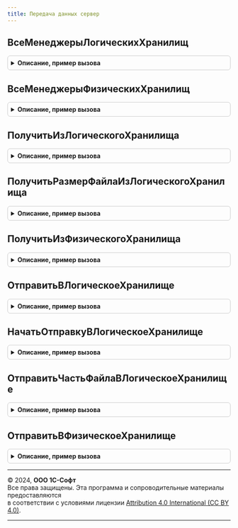 ```yaml
---
title: Передача данных сервер
---
```



## ВсеМенеджерыЛогическихХранилищ
<details style="margin: 1em 0; padding: 0.5em; border: 1px solid #ccc; border-radius: 6px;">

<summary style="font-weight: bold; cursor: pointer;">Описание, пример вызова</summary>

```bsl

// Возвращает менеджеры логических хранилищ.
//
// Возвращаемое значение:
//  ФиксированноеСоответствие из Строка - менеджеры логических хранилищ:
//    * Ключ - Строка - идентификатор логического хранилища;
//    * Значение - ОбщийМодуль - менеджер логического хранилища.
//
Функция ВсеМенеджерыЛогическихХранилищ() Экспорт
```

Пример вызова
```bsl
Результат = ПередачаДанныхСервер.ВсеМенеджерыЛогическихХранилищ() 
```
</details>

## ВсеМенеджерыФизическихХранилищ
<details style="margin: 1em 0; padding: 0.5em; border: 1px solid #ccc; border-radius: 6px;">

<summary style="font-weight: bold; cursor: pointer;">Описание, пример вызова</summary>

```bsl

// Возвращает менеджеры физических хранилищ.
//
// Возвращаемое значение:
//  ФиксированноеСоответствие из Строка - менеджеры физических хранилищ:
//    * Ключ - Строка - идентификатор физического хранилища;
//    * Значение - ОбщийМодуль - менеджер физического хранилища.
//
Функция ВсеМенеджерыФизическихХранилищ() Экспорт
```

Пример вызова
```bsl
Результат = ПередачаДанныхСервер.ВсеМенеджерыФизическихХранилищ() 
```
</details>

## ПолучитьИзЛогическогоХранилища
<details style="margin: 1em 0; padding: 0.5em; border: 1px solid #ccc; border-radius: 6px;">

<summary style="font-weight: bold; cursor: pointer;">Описание, пример вызова</summary>

```bsl

// Получает данные из логического хранилища.
//
// Параметры:
//   ПараметрыДоступа - Структура - поля:
//     * URL - Строка - URL сервиса, обязательно должно присутствовать и быть заполненным;
//     * UserName - Строка - имя пользователя;
//     * Password - Строка - пароль пользователя.
//     * Кэш - Соответствие из Строка - необязательный, пустое соответствие, если указан, может использоваться для кеширования.
//   ИдентификаторХранилища - Строка - идентификатор логического хранилища.
//   Идентификатор - Строка - идентификатор данных в логическом хранилище.
//   Диапазон - Структура -
//     * Начало - Число - первый байт.
//     * Конец - Число - последний байт.
//   ИмяФайла - Строка, Неопределено - Имя файла для записи данных.
//
// Возвращаемое значение:
//  Неопределено, Структура - Получить из логического хранилища:
//   * Имя - Строка - имя файла
//   * ПолноеИмя - Строка - полное имя файла (включающее путь к файлу)
//
Функция ПолучитьИзЛогическогоХранилища(ПараметрыДоступа, ИдентификаторХранилища, Идентификатор, Диапазон = Неопределено, ИмяФайла = Неопределено) Экспорт
```

Пример вызова
```bsl
Результат = ПередачаДанныхСервер.ПолучитьИзЛогическогоХранилища(ПараметрыДоступа, ИдентификаторХранилища, Идентификатор, Диапазон, ИмяФайла);
```
</details>

## ПолучитьРазмерФайлаИзЛогическогоХранилища
<details style="margin: 1em 0; padding: 0.5em; border: 1px solid #ccc; border-radius: 6px;">

<summary style="font-weight: bold; cursor: pointer;">Описание, пример вызова</summary>

```bsl

// Получает информацию о файле из логического хранилища.
//
// Параметры:
//   ПараметрыДоступа - Структура - поля:
//     * URL - Строка - URL сервиса, обязательно должно присутствовать и быть заполненным;
//     * UserName - Строка - имя пользователя;
//     * Password - Строка - пароль пользователя.
//   ИдентификаторХранилища - Строка - идентификатор логического хранилища.
//   Идентификатор - Строка - идентификатор данных в логическом хранилище.
//
// Возвращаемое значение:
//   Число - размер файла в байтах.
//
Функция ПолучитьРазмерФайлаИзЛогическогоХранилища(ПараметрыДоступа, ИдентификаторХранилища, Идентификатор) Экспорт
```

Пример вызова
```bsl
Результат = ПередачаДанныхСервер.ПолучитьРазмерФайлаИзЛогическогоХранилища(ПараметрыДоступа, ИдентификаторХранилища, Идентификатор) 
```
</details>

## ПолучитьИзФизическогоХранилища
<details style="margin: 1em 0; padding: 0.5em; border: 1px solid #ccc; border-radius: 6px;">

<summary style="font-weight: bold; cursor: pointer;">Описание, пример вызова</summary>

```bsl

// Получает данные из физического хранилища.
//
// Параметры:
//   ПараметрыДоступа - Структура - поля:
//     * URL - Строка - URL сервиса, обязательно должно присутствовать и быть заполненным;
//     * UserName - Строка - имя пользователя;
//     * Password - Строка - пароль пользователя.
//   ИдентификаторХранилища - Строка - идентификатор физического хранилища.
//   Идентификатор - Строка - идентификатор данных в физическом хранилище.
//   ИмяФайла - Строка, Неопределено - Имя файла для записи данных.
//
// Возвращаемое значение:
//   Неопределено, Структура - описание файла:
//	   * Имя - Строка - имя файла;
//	   * ПолноеИмя - Строка - полное имя файла (включающее путь к файлу).
//
Функция ПолучитьИзФизическогоХранилища(ПараметрыДоступа, ИдентификаторХранилища, Идентификатор, ИмяФайла = Неопределено) Экспорт
```

Пример вызова
```bsl
Результат = ПередачаДанныхСервер.ПолучитьИзФизическогоХранилища(ПараметрыДоступа, ИдентификаторХранилища, Идентификатор, ИмяФайла);
```
</details>

## ОтправитьВЛогическоеХранилище
<details style="margin: 1em 0; padding: 0.5em; border: 1px solid #ccc; border-radius: 6px;">

<summary style="font-weight: bold; cursor: pointer;">Описание, пример вызова</summary>

```bsl

// Отправляет данные в логическое хранилище.
//
// Параметры:
//   ПараметрыДоступа - Структура - поля:
//     * URL - Строка - URL сервиса, обязательно должно присутствовать и быть заполненным;
//     * UserName - Строка - имя пользователя;
//     * Password - Строка - пароль пользователя.
//   ИдентификаторХранилища - Строка - идентификатор логического хранилища.
//   Данные - Строка - адрес данных во временном хранилище;
//          - Строка - полное имя файла (включающее путь к файлу);
//          - Файл - файловый объект;
//          - ДвоичныеДанные - значение в виде двоичных данных.
//   ИмяФайла - Строка - имя передаваемого файла.
//   ДополнительныеПараметры - Структура - структура со значениями сериализуемыми в json.
//
// Возвращаемое значение:
//  Число, Неопределено, Произвольный -
//
Функция ОтправитьВЛогическоеХранилище(ПараметрыДоступа, ИдентификаторХранилища, Данные, Знач ИмяФайла, ДополнительныеПараметры = Неопределено) Экспорт
```

Пример вызова
```bsl
Результат = ПередачаДанныхСервер.ОтправитьВЛогическоеХранилище(ПараметрыДоступа, ИдентификаторХранилища, Данные, ИмяФайла, ДополнительныеПараметры);
```
</details>

## НачатьОтправкуВЛогическоеХранилище
<details style="margin: 1em 0; padding: 0.5em; border: 1px solid #ccc; border-radius: 6px;">

<summary style="font-weight: bold; cursor: pointer;">Описание, пример вызова</summary>

```bsl

// Начинает отправку файла в логическое хранилище
//
// Параметры:
//   ПараметрыДоступа - Структура - поля:
//     * URL - Строка - URL сервиса, обязательно должно присутствовать и быть заполненным;
//     * UserName - Строка - имя пользователя;
//     * Password - Строка - пароль пользователя.
//   ИдентификаторХранилища - Строка - идентификатор логического хранилища.
//   Данные - Строка - адрес данных во временном хранилище;
//          - Строка - полное имя файла (включающее путь к файлу);
//          - Файл - файловый объект;
//          - ДвоичныеДанные - значение в виде двоичных данных.
//   ИмяФайла - Строка - имя передаваемого файла.
//   ДополнительныеПараметры - Структура - структура со значениями сериализуемыми в json.
//
// Возвращаемое значение:
//  Неопределено, Структура - поля:
//    * Location - Неопределено, Произвольный -
//    * SetCookie - Произвольный, Неопределено -
//    * АдресS3 - Произвольный, Неопределено -
//    * ИдентификаторФайлаS3 - Произвольный, Неопределено -
//    * ПередачаЧастями - Булево
//
Функция НачатьОтправкуВЛогическоеХранилище(ПараметрыДоступа, ИдентификаторХранилища, Данные, Знач ИмяФайла, ДополнительныеПараметры = Неопределено) Экспорт
```

Пример вызова
```bsl
Результат = ПередачаДанныхСервер.НачатьОтправкуВЛогическоеХранилище(ПараметрыДоступа, ИдентификаторХранилища, Данные, ИмяФайла, ДополнительныеПараметры);
```
</details>

## ОтправитьЧастьФайлаВЛогическоеХранилище
<details style="margin: 1em 0; padding: 0.5em; border: 1px solid #ccc; border-radius: 6px;">

<summary style="font-weight: bold; cursor: pointer;">Описание, пример вызова</summary>

```bsl


// Отправляет очередную часть
//
// Параметры:
//   ПараметрыДоступа - Структура - поля:
//     * URL - Строка - URL сервиса, обязательно должно присутствовать и быть заполненным;
//     * UserName - Строка - имя пользователя;
//     * Password - Строка - пароль пользователя.
//   ПараметрыОтправки - Структура - поля:
//     Location - Строка -
//     SetCookie - Строка -
//     АдресS3 - Строка -
//     ИдентификаторФайлаS3 - Строка -
//     ПередачаЧастями - Булево -
//  Данные - Произвольный -
//  ПоследняяЧасть - Булево -
//  Смещение - Число -
//
// Возвращаемое значение:
//   Число, Неопределено - Количество байт в случае успешной отправки, или Неопределено, если не получилось отправить
//
Функция ОтправитьЧастьФайлаВЛогическоеХранилище(ПараметрыДоступа, ПараметрыОтправки, Данные, ПоследняяЧасть = Истина, Смещение = 0) Экспорт
```

Пример вызова
```bsl
Результат = ПередачаДанныхСервер.ОтправитьЧастьФайлаВЛогическоеХранилище(ПараметрыДоступа, ПараметрыОтправки, Данные, ПоследняяЧасть, Смещение);
```
</details>

## ОтправитьВФизическоеХранилище
<details style="margin: 1em 0; padding: 0.5em; border: 1px solid #ccc; border-radius: 6px;">

<summary style="font-weight: bold; cursor: pointer;">Описание, пример вызова</summary>

```bsl

// Отправляет данные в физическое хранилище.
//
// Параметры:
//   ПараметрыДоступа - Структура - поля:
//     * URL - Строка - URL сервиса, обязательно должно присутствовать и быть заполненным;
//     * UserName - Строка - имя пользователя;
//     * Password - Строка - пароль пользователя.
//   ИдентификаторХранилища - Строка - идентификатор физического хранилища.
//   Данные - Строка - адрес данных во временном хранилище;
//          - Строка - полное имя файла (включающее путь к файлу);
//          - Файл - файловый объект;
//          - ДвоичныеДанные - значение в виде двоичных данных.
//   ИмяФайла - Строка - имя передаваемого файла.
//
//
// Возвращаемое значение:
//  Число, Неопределено, Произвольный -
//
Функция ОтправитьВФизическоеХранилище(ПараметрыДоступа, ИдентификаторХранилища, Данные, Знач ИмяФайла) Экспорт
```

Пример вызова
```bsl
Результат = ПередачаДанныхСервер.ОтправитьВФизическоеХранилище(ПараметрыДоступа, ИдентификаторХранилища, Данные, ИмяФайла) 
```
</details>

---

© 2024, **ООО 1С-Софт**  
Все права защищены. Эта программа и сопроводительные материалы предоставляются  
в соответствии с условиями лицензии [Attribution 4.0 International (CC BY 4.0)](https://creativecommons.org/licenses/by/4.0/legalcode).

---
